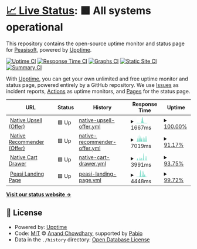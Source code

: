 # [📈 Live Status](https://Peasisoft.github.io/upptime): <!--live status--> **🟩 All systems operational**

This repository contains the open-source uptime monitor and status page for [Peasisoft](https://peasisoft.com/), powered by [Upptime](https://github.com/upptime/upptime).

[![Uptime CI](https://github.com/Peasisoft/upptime/workflows/Uptime%20CI/badge.svg)](https://github.com/Peasisoft/upptime/actions?query=workflow%3A%22Uptime+CI%22)
[![Response Time CI](https://github.com/Peasisoft/upptime/workflows/Response%20Time%20CI/badge.svg)](https://github.com/Peasisoft/upptime/actions?query=workflow%3A%22Response+Time+CI%22)
[![Graphs CI](https://github.com/Peasisoft/upptime/workflows/Graphs%20CI/badge.svg)](https://github.com/Peasisoft/upptime/actions?query=workflow%3A%22Graphs+CI%22)
[![Static Site CI](https://github.com/Peasisoft/upptime/workflows/Static%20Site%20CI/badge.svg)](https://github.com/Peasisoft/upptime/actions?query=workflow%3A%22Static+Site+CI%22)
[![Summary CI](https://github.com/Peasisoft/upptime/workflows/Summary%20CI/badge.svg)](https://github.com/Peasisoft/upptime/actions?query=workflow%3A%22Summary+CI%22)

With [Upptime](https://upptime.js.org), you can get your own unlimited and free uptime monitor and status page, powered entirely by a GitHub repository. We use [Issues](https://github.com/Peasisoft/upptime/issues) as incident reports, [Actions](https://github.com/Peasisoft/upptime/actions) as uptime monitors, and [Pages](https://Peasisoft.github.io/upptime) for the status page.

<!--start: status pages-->
<!-- This summary is generated by Upptime (https://github.com/upptime/upptime) -->
<!-- Do not edit this manually, your changes will be overwritten -->
<!-- prettier-ignore -->
| URL | Status | History | Response Time | Uptime |
| --- | ------ | ------- | ------------- | ------ |
| <img alt="" src="https://icons.duckduckgo.com/ip3/peasisoft.com.ico" height="13"> [Native Upsell (Offer)](https://peasisoft.com/api/popup-content?id=149&store_hash=c24b76wbe2&position=1&cartValue=0&qtyCart=0&is_has_coupons_in_cart=0&is_user_logged_in=0&user_token=&currency_code=USD) | 🟩 Up | [native-upsell-offer.yml](https://github.com/Peasisoft/upptime/commits/HEAD/history/native-upsell-offer.yml) | <details><summary><img alt="Response time graph" src="./graphs/native-upsell-offer/response-time-week.png" height="20"> 1667ms</summary><br><a href="https://Peasisoft.github.io/upptime/history/native-upsell-offer"><img alt="Response time 809" src="https://img.shields.io/endpoint?url=https%3A%2F%2Fraw.githubusercontent.com%2FPeasisoft%2Fupptime%2FHEAD%2Fapi%2Fnative-upsell-offer%2Fresponse-time.json"></a><br><a href="https://Peasisoft.github.io/upptime/history/native-upsell-offer"><img alt="24-hour response time 609" src="https://img.shields.io/endpoint?url=https%3A%2F%2Fraw.githubusercontent.com%2FPeasisoft%2Fupptime%2FHEAD%2Fapi%2Fnative-upsell-offer%2Fresponse-time-day.json"></a><br><a href="https://Peasisoft.github.io/upptime/history/native-upsell-offer"><img alt="7-day response time 1667" src="https://img.shields.io/endpoint?url=https%3A%2F%2Fraw.githubusercontent.com%2FPeasisoft%2Fupptime%2FHEAD%2Fapi%2Fnative-upsell-offer%2Fresponse-time-week.json"></a><br><a href="https://Peasisoft.github.io/upptime/history/native-upsell-offer"><img alt="30-day response time 914" src="https://img.shields.io/endpoint?url=https%3A%2F%2Fraw.githubusercontent.com%2FPeasisoft%2Fupptime%2FHEAD%2Fapi%2Fnative-upsell-offer%2Fresponse-time-month.json"></a><br><a href="https://Peasisoft.github.io/upptime/history/native-upsell-offer"><img alt="1-year response time 809" src="https://img.shields.io/endpoint?url=https%3A%2F%2Fraw.githubusercontent.com%2FPeasisoft%2Fupptime%2FHEAD%2Fapi%2Fnative-upsell-offer%2Fresponse-time-year.json"></a></details> | <details><summary><a href="https://Peasisoft.github.io/upptime/history/native-upsell-offer">100.00%</a></summary><a href="https://Peasisoft.github.io/upptime/history/native-upsell-offer"><img alt="All-time uptime 100.00%" src="https://img.shields.io/endpoint?url=https%3A%2F%2Fraw.githubusercontent.com%2FPeasisoft%2Fupptime%2FHEAD%2Fapi%2Fnative-upsell-offer%2Fuptime.json"></a><br><a href="https://Peasisoft.github.io/upptime/history/native-upsell-offer"><img alt="24-hour uptime 100.00%" src="https://img.shields.io/endpoint?url=https%3A%2F%2Fraw.githubusercontent.com%2FPeasisoft%2Fupptime%2FHEAD%2Fapi%2Fnative-upsell-offer%2Fuptime-day.json"></a><br><a href="https://Peasisoft.github.io/upptime/history/native-upsell-offer"><img alt="7-day uptime 100.00%" src="https://img.shields.io/endpoint?url=https%3A%2F%2Fraw.githubusercontent.com%2FPeasisoft%2Fupptime%2FHEAD%2Fapi%2Fnative-upsell-offer%2Fuptime-week.json"></a><br><a href="https://Peasisoft.github.io/upptime/history/native-upsell-offer"><img alt="30-day uptime 100.00%" src="https://img.shields.io/endpoint?url=https%3A%2F%2Fraw.githubusercontent.com%2FPeasisoft%2Fupptime%2FHEAD%2Fapi%2Fnative-upsell-offer%2Fuptime-month.json"></a><br><a href="https://Peasisoft.github.io/upptime/history/native-upsell-offer"><img alt="1-year uptime 100.00%" src="https://img.shields.io/endpoint?url=https%3A%2F%2Fraw.githubusercontent.com%2FPeasisoft%2Fupptime%2FHEAD%2Fapi%2Fnative-upsell-offer%2Fuptime-year.json"></a></details>
| <img alt="" src="https://icons.duckduckgo.com/ip3/recommender.peasisoft.com.ico" height="13"> [Native Recommender (Offer)](https://recommender.peasisoft.com/api/popup-content?id=165&store_hash=c24b76wbe2&position=1&currency_code=USD&screen_width=1373&is_user_logged_in=0&user_token=&type=3) | 🟩 Up | [native-recommender-offer.yml](https://github.com/Peasisoft/upptime/commits/HEAD/history/native-recommender-offer.yml) | <details><summary><img alt="Response time graph" src="./graphs/native-recommender-offer/response-time-week.png" height="20"> 7019ms</summary><br><a href="https://Peasisoft.github.io/upptime/history/native-recommender-offer"><img alt="Response time 1737" src="https://img.shields.io/endpoint?url=https%3A%2F%2Fraw.githubusercontent.com%2FPeasisoft%2Fupptime%2FHEAD%2Fapi%2Fnative-recommender-offer%2Fresponse-time.json"></a><br><a href="https://Peasisoft.github.io/upptime/history/native-recommender-offer"><img alt="24-hour response time 409" src="https://img.shields.io/endpoint?url=https%3A%2F%2Fraw.githubusercontent.com%2FPeasisoft%2Fupptime%2FHEAD%2Fapi%2Fnative-recommender-offer%2Fresponse-time-day.json"></a><br><a href="https://Peasisoft.github.io/upptime/history/native-recommender-offer"><img alt="7-day response time 7019" src="https://img.shields.io/endpoint?url=https%3A%2F%2Fraw.githubusercontent.com%2FPeasisoft%2Fupptime%2FHEAD%2Fapi%2Fnative-recommender-offer%2Fresponse-time-week.json"></a><br><a href="https://Peasisoft.github.io/upptime/history/native-recommender-offer"><img alt="30-day response time 4551" src="https://img.shields.io/endpoint?url=https%3A%2F%2Fraw.githubusercontent.com%2FPeasisoft%2Fupptime%2FHEAD%2Fapi%2Fnative-recommender-offer%2Fresponse-time-month.json"></a><br><a href="https://Peasisoft.github.io/upptime/history/native-recommender-offer"><img alt="1-year response time 1737" src="https://img.shields.io/endpoint?url=https%3A%2F%2Fraw.githubusercontent.com%2FPeasisoft%2Fupptime%2FHEAD%2Fapi%2Fnative-recommender-offer%2Fresponse-time-year.json"></a></details> | <details><summary><a href="https://Peasisoft.github.io/upptime/history/native-recommender-offer">91.17%</a></summary><a href="https://Peasisoft.github.io/upptime/history/native-recommender-offer"><img alt="All-time uptime 99.64%" src="https://img.shields.io/endpoint?url=https%3A%2F%2Fraw.githubusercontent.com%2FPeasisoft%2Fupptime%2FHEAD%2Fapi%2Fnative-recommender-offer%2Fuptime.json"></a><br><a href="https://Peasisoft.github.io/upptime/history/native-recommender-offer"><img alt="24-hour uptime 100.00%" src="https://img.shields.io/endpoint?url=https%3A%2F%2Fraw.githubusercontent.com%2FPeasisoft%2Fupptime%2FHEAD%2Fapi%2Fnative-recommender-offer%2Fuptime-day.json"></a><br><a href="https://Peasisoft.github.io/upptime/history/native-recommender-offer"><img alt="7-day uptime 91.17%" src="https://img.shields.io/endpoint?url=https%3A%2F%2Fraw.githubusercontent.com%2FPeasisoft%2Fupptime%2FHEAD%2Fapi%2Fnative-recommender-offer%2Fuptime-week.json"></a><br><a href="https://Peasisoft.github.io/upptime/history/native-recommender-offer"><img alt="30-day uptime 97.04%" src="https://img.shields.io/endpoint?url=https%3A%2F%2Fraw.githubusercontent.com%2FPeasisoft%2Fupptime%2FHEAD%2Fapi%2Fnative-recommender-offer%2Fuptime-month.json"></a><br><a href="https://Peasisoft.github.io/upptime/history/native-recommender-offer"><img alt="1-year uptime 99.64%" src="https://img.shields.io/endpoint?url=https%3A%2F%2Fraw.githubusercontent.com%2FPeasisoft%2Fupptime%2FHEAD%2Fapi%2Fnative-recommender-offer%2Fuptime-year.json"></a></details>
| <img alt="" src="https://icons.duckduckgo.com/ip3/nativecart.peasisoft.com.ico" height="13"> [Native Cart Drawer](https://nativecart.peasisoft.com/ult-upsell/login) | 🟩 Up | [native-cart-drawer.yml](https://github.com/Peasisoft/upptime/commits/HEAD/history/native-cart-drawer.yml) | <details><summary><img alt="Response time graph" src="./graphs/native-cart-drawer/response-time-week.png" height="20"> 3991ms</summary><br><a href="https://Peasisoft.github.io/upptime/history/native-cart-drawer"><img alt="Response time 501" src="https://img.shields.io/endpoint?url=https%3A%2F%2Fraw.githubusercontent.com%2FPeasisoft%2Fupptime%2FHEAD%2Fapi%2Fnative-cart-drawer%2Fresponse-time.json"></a><br><a href="https://Peasisoft.github.io/upptime/history/native-cart-drawer"><img alt="24-hour response time 3339" src="https://img.shields.io/endpoint?url=https%3A%2F%2Fraw.githubusercontent.com%2FPeasisoft%2Fupptime%2FHEAD%2Fapi%2Fnative-cart-drawer%2Fresponse-time-day.json"></a><br><a href="https://Peasisoft.github.io/upptime/history/native-cart-drawer"><img alt="7-day response time 3991" src="https://img.shields.io/endpoint?url=https%3A%2F%2Fraw.githubusercontent.com%2FPeasisoft%2Fupptime%2FHEAD%2Fapi%2Fnative-cart-drawer%2Fresponse-time-week.json"></a><br><a href="https://Peasisoft.github.io/upptime/history/native-cart-drawer"><img alt="30-day response time 1929" src="https://img.shields.io/endpoint?url=https%3A%2F%2Fraw.githubusercontent.com%2FPeasisoft%2Fupptime%2FHEAD%2Fapi%2Fnative-cart-drawer%2Fresponse-time-month.json"></a><br><a href="https://Peasisoft.github.io/upptime/history/native-cart-drawer"><img alt="1-year response time 501" src="https://img.shields.io/endpoint?url=https%3A%2F%2Fraw.githubusercontent.com%2FPeasisoft%2Fupptime%2FHEAD%2Fapi%2Fnative-cart-drawer%2Fresponse-time-year.json"></a></details> | <details><summary><a href="https://Peasisoft.github.io/upptime/history/native-cart-drawer">93.75%</a></summary><a href="https://Peasisoft.github.io/upptime/history/native-cart-drawer"><img alt="All-time uptime 99.84%" src="https://img.shields.io/endpoint?url=https%3A%2F%2Fraw.githubusercontent.com%2FPeasisoft%2Fupptime%2FHEAD%2Fapi%2Fnative-cart-drawer%2Fuptime.json"></a><br><a href="https://Peasisoft.github.io/upptime/history/native-cart-drawer"><img alt="24-hour uptime 95.90%" src="https://img.shields.io/endpoint?url=https%3A%2F%2Fraw.githubusercontent.com%2FPeasisoft%2Fupptime%2FHEAD%2Fapi%2Fnative-cart-drawer%2Fuptime-day.json"></a><br><a href="https://Peasisoft.github.io/upptime/history/native-cart-drawer"><img alt="7-day uptime 93.75%" src="https://img.shields.io/endpoint?url=https%3A%2F%2Fraw.githubusercontent.com%2FPeasisoft%2Fupptime%2FHEAD%2Fapi%2Fnative-cart-drawer%2Fuptime-week.json"></a><br><a href="https://Peasisoft.github.io/upptime/history/native-cart-drawer"><img alt="30-day uptime 98.56%" src="https://img.shields.io/endpoint?url=https%3A%2F%2Fraw.githubusercontent.com%2FPeasisoft%2Fupptime%2FHEAD%2Fapi%2Fnative-cart-drawer%2Fuptime-month.json"></a><br><a href="https://Peasisoft.github.io/upptime/history/native-cart-drawer"><img alt="1-year uptime 99.84%" src="https://img.shields.io/endpoint?url=https%3A%2F%2Fraw.githubusercontent.com%2FPeasisoft%2Fupptime%2FHEAD%2Fapi%2Fnative-cart-drawer%2Fuptime-year.json"></a></details>
| <img alt="" src="https://icons.duckduckgo.com/ip3/welcome.peasisoft.com.ico" height="13"> [Peasi Landing Page](https://welcome.peasisoft.com/) | 🟩 Up | [peasi-landing-page.yml](https://github.com/Peasisoft/upptime/commits/HEAD/history/peasi-landing-page.yml) | <details><summary><img alt="Response time graph" src="./graphs/peasi-landing-page/response-time-week.png" height="20"> 4448ms</summary><br><a href="https://Peasisoft.github.io/upptime/history/peasi-landing-page"><img alt="Response time 743" src="https://img.shields.io/endpoint?url=https%3A%2F%2Fraw.githubusercontent.com%2FPeasisoft%2Fupptime%2FHEAD%2Fapi%2Fpeasi-landing-page%2Fresponse-time.json"></a><br><a href="https://Peasisoft.github.io/upptime/history/peasi-landing-page"><img alt="24-hour response time 409" src="https://img.shields.io/endpoint?url=https%3A%2F%2Fraw.githubusercontent.com%2FPeasisoft%2Fupptime%2FHEAD%2Fapi%2Fpeasi-landing-page%2Fresponse-time-day.json"></a><br><a href="https://Peasisoft.github.io/upptime/history/peasi-landing-page"><img alt="7-day response time 4448" src="https://img.shields.io/endpoint?url=https%3A%2F%2Fraw.githubusercontent.com%2FPeasisoft%2Fupptime%2FHEAD%2Fapi%2Fpeasi-landing-page%2Fresponse-time-week.json"></a><br><a href="https://Peasisoft.github.io/upptime/history/peasi-landing-page"><img alt="30-day response time 2377" src="https://img.shields.io/endpoint?url=https%3A%2F%2Fraw.githubusercontent.com%2FPeasisoft%2Fupptime%2FHEAD%2Fapi%2Fpeasi-landing-page%2Fresponse-time-month.json"></a><br><a href="https://Peasisoft.github.io/upptime/history/peasi-landing-page"><img alt="1-year response time 743" src="https://img.shields.io/endpoint?url=https%3A%2F%2Fraw.githubusercontent.com%2FPeasisoft%2Fupptime%2FHEAD%2Fapi%2Fpeasi-landing-page%2Fresponse-time-year.json"></a></details> | <details><summary><a href="https://Peasisoft.github.io/upptime/history/peasi-landing-page">99.72%</a></summary><a href="https://Peasisoft.github.io/upptime/history/peasi-landing-page"><img alt="All-time uptime 99.99%" src="https://img.shields.io/endpoint?url=https%3A%2F%2Fraw.githubusercontent.com%2FPeasisoft%2Fupptime%2FHEAD%2Fapi%2Fpeasi-landing-page%2Fuptime.json"></a><br><a href="https://Peasisoft.github.io/upptime/history/peasi-landing-page"><img alt="24-hour uptime 100.00%" src="https://img.shields.io/endpoint?url=https%3A%2F%2Fraw.githubusercontent.com%2FPeasisoft%2Fupptime%2FHEAD%2Fapi%2Fpeasi-landing-page%2Fuptime-day.json"></a><br><a href="https://Peasisoft.github.io/upptime/history/peasi-landing-page"><img alt="7-day uptime 99.72%" src="https://img.shields.io/endpoint?url=https%3A%2F%2Fraw.githubusercontent.com%2FPeasisoft%2Fupptime%2FHEAD%2Fapi%2Fpeasi-landing-page%2Fuptime-week.json"></a><br><a href="https://Peasisoft.github.io/upptime/history/peasi-landing-page"><img alt="30-day uptime 99.94%" src="https://img.shields.io/endpoint?url=https%3A%2F%2Fraw.githubusercontent.com%2FPeasisoft%2Fupptime%2FHEAD%2Fapi%2Fpeasi-landing-page%2Fuptime-month.json"></a><br><a href="https://Peasisoft.github.io/upptime/history/peasi-landing-page"><img alt="1-year uptime 99.99%" src="https://img.shields.io/endpoint?url=https%3A%2F%2Fraw.githubusercontent.com%2FPeasisoft%2Fupptime%2FHEAD%2Fapi%2Fpeasi-landing-page%2Fuptime-year.json"></a></details>

<!--end: status pages-->

[**Visit our status website →**](https://Peasisoft.github.io/upptime)

## 📄 License

- Powered by: [Upptime](https://github.com/upptime/upptime)
- Code: [MIT](./LICENSE) © [Anand Chowdhary](https://anandchowdhary.com), supported by [Pabio](https://pabio.com)
- Data in the `./history` directory: [Open Database License](https://opendatacommons.org/licenses/odbl/1-0/)
